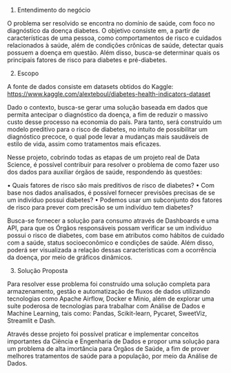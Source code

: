 1.	Entendimento do negócio

O problema ser resolvido se encontra no domínio de saúde, com foco no diagnóstico da doença diabetes. O objetivo consiste em, a partir de características de uma pessoa, como comportamentos de risco e cuidados relacionados à saúde, além de condições crônicas de saúde, detectar quais possuem a doença em questão. Além disso, busca-se determinar quais os principais fatores de risco para diabetes e pré-diabetes.

2.	 Escopo

A fonte de dados consiste em datasets obtidos do Kaggle: https://www.kaggle.com/alexteboul/diabetes-health-indicators-dataset

Dado o contexto, busca-se gerar uma solução baseada em dados que permita antecipar o diagnóstico da doença, a fim de reduzir o massivo custo desse processo na economia do país. Para tanto, será construído um modelo preditivo para o risco de diabetes, no intuito de possibilitar um diagnóstico precoce, o qual pode levar a mudanças mais saudáveis de estilo de vida, assim como tratamentos mais eficazes.
 
Nesse projeto, cobrindo todas as etapas de um projeto real de Data Science, é possível contribuir para resolver o problema de como fazer uso dos dados para auxiliar órgãos de saúde, respondendo às questões:

•	Quais fatores de risco são mais preditivos de risco de diabetes?
•	Com base nos dados analisados, é possível fornecer previsões precisas de se um indivíduo possui diabetes?
•	Podemos usar um subconjunto dos fatores de risco para prever com precisão se um indivíduo tem diabetes?

Busca-se fornecer a solução para consumo através de Dashboards e uma API, para que os Órgãos responsáveis possam verificar se um indivíduo possui o risco de diabetes, com base em atributos como hábitos de cuidado com a saúde, status socioeconômico e condições de saúde. Além disso, poderá ser visualizada a relação dessas características com a ocorrência da doença, por meio de gráficos dinâmicos.

3. Solução Proposta

Para resolver esse problema foi construído uma solução completa para armazenamento, gestão e automatização de fluxos de dados utilizando tecnologias como Apache Airflow, Docker e Minio, além de explorar uma suíte poderosa de tecnologias para trabalhar com Análise de Dados e Machine Learning, tais como: Pandas, Scikit-learn, Pycaret,
SweetViz, Streamlit e Dash.

Através desse projeto foi possível praticar e implementar conceitos importantes da Ciência e Engenharia de Dados e propor uma solução para um problema de alta imortância para Órgãos de Saúde, a fim de prover melhores tratamentos de saúde para a população, por meio da Análise de Dados.
